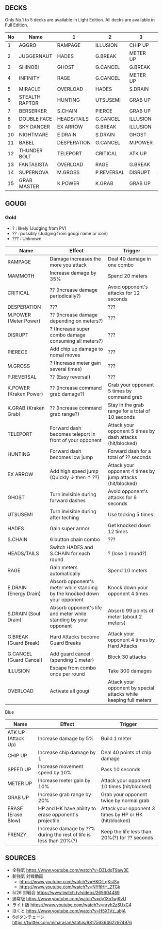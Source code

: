 ## DECKS

Only No.1 to 5 decks are available in Light Edition. All decks are available in Full Edition.

|No|Name|1|2|3|4|5|
|--|----|-|-|-|-|-|
|1|AGGRO|RAMPAGE|ILLUSION|CHIP UP|GRAB UP|ERASE|
|2|JUGGERNAUT|HADES|G.BREAK|METER UP|SPEED UP|ATK UP|
|3|SHINOBI|GHOST|G.CANCEL|G.BREAK|SPEED UP|ATK UP|
|4|INFINITY|RAGE|G.CANCEL|METER UP|METER UP|METER UP|
|5|MIRACLE|OVERLOAD|HADES|S.DRAIN|UTSUSEMI|MAMMOTH|
|6|STEALTH RAPTOR|HUNTING|UTSUSEMI|GRAB UP|SPEED UP|SPEED UP|
|7|BERSERKER|S.CHAIN|PIERCE|GRAB UP|METER UP|ERASE|
|8|DOUBLE FACE|HEADS/TAILS|G.CANCEL|ILLUSION|GRAB UP|SPEED UP|
|9|SKY DANCER|EX ARROW|G.BREAK|ILLUSION|CHIP UP|FRENZY|
|10|NIGHTMARE|E.DRAIN|S.DRAIN|GHOST|SPEED UP|SPEED UP|
|11|BABEL|DESPERATION|G.CANCEL|M.POWER|METER UP|METER UP|
|12|THUNDER BOLT|TELEPORT|CRITICAL|ATK UP|METER UP|FRENZY|
|13|FANTASISTA|OVERLOAD|RAGE|G.BREAK|DISRUPT|M.POWER|
|14|SUPERNOVA|M.GROSS|P.REVERSAL|DISRUPT|ATK UP|METER UP|
|15|GRAB MASTER|K.POWER|K.GRAB|GRAB UP|SPEED UP|ERASE|


## GOUGI

### Gold

- ? : likely (Judging from PV)
- ?? : possibly (Judging from gougi name or icon)
- ??? : Unknown

|Name|Effect|Trigger|
|----|------|-------|
|RAMPAGE|Damage increases the more you attack|Deal 40 damage in one combo|
|MAMMOTH|Increase damage by 35%|Spend 20 meters|
|CRITICAL|?? (Increase damage periodically?)|Avoid opponent's attacks for 12 seconds|
|DESPERATION|???|???|
|M.POWER (Meter Power)|?? (Increase damage depending on meters?)|???|
|DISRUPT|? (Increase super combo damage consuming all meters?)|???|
|PIERECE|Add chip up damage to nomal moves|???|
|M.GROSS|? (Increase meter gain several times)|???|
|P.REVERSAL|?? (Easy reversal)|???|
|K.POWER (Kraken Power)|?? (Increase command grab damage?)|Grab your opponent 5 times by command grab|
|K.GRAB (Kraken Grab)|?? (Increase command grab range?)|Stay in the grab range for a total of 10 seconds|
|TELEPORT|Forward dash becomes teleport in front of your opponent|Attack your opponent 5 times by dash attacks (hit/blocked)|
|HUNTING|Forward dash becomes low jump|Forward dash for a total of ?? seconds|
|EX ARROW|Add high speed jump (Quickly ↓ then ↑ ??)|Attack your opponent 4 times by jump attacks (hit/blocked)|
|GHOST|Turn invisible during forward dashes|Avoid opponent's attacks for 6 seconds|
|UTSUSEMI|Turn invisible during after teching|Use tecking 5 times|
|HADES|Gain super armor|Get knocked down 12 times|
|S.CHAIN|6 button chain combo|???|
|HEADS/TAILS|Switch HADES and S.CHAIN for each round|? (lose 1 round?)|
|RAGE|Gain meters automatically|Spend 10 meters|
|E.DRAIN (Energy Drain)|Absorb opponent's meter while standing by the knocked down your opponent|Knock down your opponent 4 times|
|S.DRAIN (Soul Drain)|Absorb opponent's life and meter while standing by your opponent|Absorb 99 points of meter (about 2 meters)|
|G.BREAK (Guard Break)|Hard Attacks become Guard Breaks|Attack your opponent 4 times by Hard Attacks|
|G.CANCEL (Guard Cancel)|Add guard cancel (spending 1 meter)|Block 30 attacks|
|ILLUSION|Escape from combo once per round|Take 300 damages|
|OVERLOAD|Activate all gougi|Attack your opponent by special attacks while keeping full meters|

Blue

|Name|Effect|Trigger|
|----|------|-------|
|ATK UP (Attack Up)|Increase damage by 5%|Build 1 meter|
|CHIP UP|Increase chip damage by 1|Deal 40 points of chip damage|
|SPEED UP|Increase movement speed by 10%|Pass 10 seconds|
|METER UP|Increase meter gain by 10%|Attack your opponent 10 times (hit/blocked)|
|GRAB UP|Increase grab range by 20%|Grab your opponent twice by normal grab|
|ERASE (Erase Blow)|HP and HK have ability to erase opponent's projectile|Attack your opponent 3 times by HP or HK (hit/blocked)|
|FRENZY|Increase damage by ??% during the rest of life is less than 20%(?)|Keep the life less than 20%(?) for ?? seconds|


## SOURCES

- 全強氣 https://www.youtube.com/watch?v=DZLdqT9aw3E
- 新強氣 対戦動画
  - https://www.youtube.com/watch?v=HKOlLgKstSo
  - https://www.youtube.com/watch?v=NYftHH_2TGk
- 5/26 対戦会 https://www.twitch.tv/videos/265604489
- 通常版 https://www.youtube.com/watch?v=dy1XoTwjKvU
- ライト版 https://www.youtube.com/watch?v=nryh2zSUxC4
- ほくと https://www.youtube.com/watch?v=H5X1Vz_ubjA
- 6ボタンチェーン https://twitter.com/miharasan/status/981756364622974976
